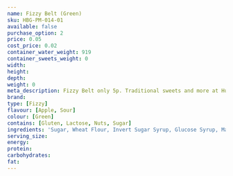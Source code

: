 ```yaml
---
name: Fizzy Belt (Green)
sku: HBG-PM-014-01
available: false
purchase_option: 2
price: 0.05
cost_price: 0.02
container_water_weight: 919
container_sweets_weight: 0
width: 
height: 
depth: 
weight: 0
meta_description: Fizzy Belt only 5p. Traditional sweets and more at Humbugs Confectionery Store. Specialists in satisfying your sweet tooth!
brand: 
type: [Fizzy]
flavour: [Apple, Sour]
colour: [Green]
contains: [Gluten, Lactose, Nuts, Sugar]
ingredients: 'Sugar, Wheat Flour, Invert Sugar Syrup, Glucose Syrup, Malic Acid, Citric Acid, Vegetable Fat, Acidity Regulator (Sodium Lactate), Salt, Flavourings, Emulsifier (Mono and Di-Gylcerides of Fatty Acids), Preservative (Potassium Sorbate), Colours (Quinoline Yellow, Brilliant Blue Fcf)'
serving_size: 
energy: 
protein: 
carbohydrates: 
fat: 
---
```

